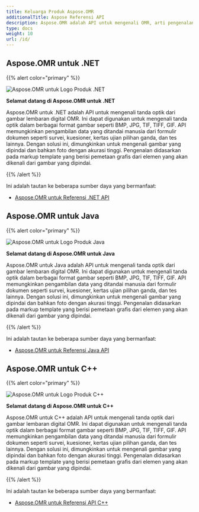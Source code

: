 ```yaml
---
title: Keluarga Produk Aspose.OMR
additionalTitle: Aspose Referensi API
description: Aspose.OMR adalah API untuk mengenali OMR, arti pengenalan tanda optik, tanda optik dari OMRSheet yang merupakan lembaran gambar digital.
type: docs
weight: 10
url: /id/
---
```


## Aspose.OMR untuk .NET

{{% alert color="primary" %}} 

![Aspose.OMR untuk Logo Produk .NET](../logo_omr_net.svg)

**Selamat datang di Aspose.OMR untuk .NET**

Aspose.OMR untuk .NET adalah API untuk mengenali tanda optik dari gambar lembaran digital OMR. Ini dapat digunakan untuk mengenali tanda optik dalam berbagai format gambar seperti BMP, JPG, TIF, TIFF, GIF. API memungkinkan pengambilan data yang ditandai manusia dari formulir dokumen seperti survei, kuesioner, kertas ujian pilihan ganda, dan tes lainnya. Dengan solusi ini, dimungkinkan untuk mengenali gambar yang dipindai dan bahkan foto dengan akurasi tinggi. Pengenalan didasarkan pada markup template yang berisi pemetaan grafis dari elemen yang akan dikenali dari gambar yang dipindai.

{{% /alert %}} 

Ini adalah tautan ke beberapa sumber daya yang bermanfaat:

- [Aspose.OMR untuk Referensi .NET API](/omr/id/net/)


## Aspose.OMR untuk Java

{{% alert color="primary" %}} 

![Aspose.OMR untuk Logo Produk Java](../logo_omr_java.svg)

**Selamat datang di Aspose.OMR untuk Java**

Aspose.OMR untuk Java adalah API untuk mengenali tanda optik dari gambar lembaran digital OMR. Ini dapat digunakan untuk mengenali tanda optik dalam berbagai format gambar seperti BMP, JPG, TIF, TIFF, GIF. API memungkinkan pengambilan data yang ditandai manusia dari formulir dokumen seperti survei, kuesioner, kertas ujian pilihan ganda, dan tes lainnya. Dengan solusi ini, dimungkinkan untuk mengenali gambar yang dipindai dan bahkan foto dengan akurasi tinggi. Pengenalan didasarkan pada markup template yang berisi pemetaan grafis dari elemen yang akan dikenali dari gambar yang dipindai.

{{% /alert %}} 


Ini adalah tautan ke beberapa sumber daya yang bermanfaat:

- [Aspose.OMR untuk Referensi Java API](/omr/java/)


## Aspose.OMR untuk C++

{{% alert color="primary" %}} 

![Aspose.OMR untuk Logo Produk C++](../logo_omr_cpp.svg)

**Selamat datang di Aspose.OMR untuk C++**

Aspose.OMR untuk C++ adalah API untuk mengenali tanda optik dari gambar lembaran digital OMR. Ini dapat digunakan untuk mengenali tanda optik dalam berbagai format gambar seperti BMP, JPG, TIF, TIFF, GIF. API memungkinkan pengambilan data yang ditandai manusia dari formulir dokumen seperti survei, kuesioner, kertas ujian pilihan ganda, dan tes lainnya. Dengan solusi ini, dimungkinkan untuk mengenali gambar yang dipindai dan bahkan foto dengan akurasi tinggi. Pengenalan didasarkan pada markup template yang berisi pemetaan grafis dari elemen yang akan dikenali dari gambar yang dipindai.

{{% /alert %}} 

Ini adalah tautan ke beberapa sumber daya yang bermanfaat:

- [Aspose.OMR untuk Referensi API C++](/omr/cpp/)